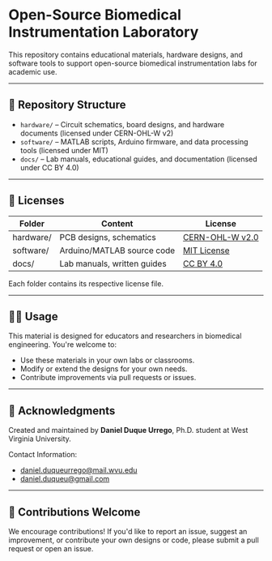 # Open-Source Biomedical Instrumentation Laboratory

This repository contains educational materials, hardware designs, and software tools to support open-source biomedical instrumentation labs for academic use.

---

## 📂 Repository Structure

- `hardware/` – Circuit schematics, board designs, and hardware documents (licensed under CERN-OHL-W v2)
- `software/` – MATLAB scripts, Arduino firmware, and data processing tools (licensed under MIT)
- `docs/` – Lab manuals, educational guides, and documentation (licensed under CC BY 4.0)

---

## 🔐 Licenses

| Folder     | Content                            | License                          |
|------------|------------------------------------|----------------------------------|
| hardware/  | PCB designs, schematics            | [CERN-OHL-W v2.0](https://ohwr.org/project/cernohl/wikis/Documents/CERN-OHL-version-2) |
| software/  | Arduino/MATLAB source code         | [MIT License](https://opensource.org/licenses/MIT) |
| docs/      | Lab manuals, written guides        | [CC BY 4.0](https://creativecommons.org/licenses/by/4.0/) |

Each folder contains its respective license file.

---

## 👨‍🏫 Usage

This material is designed for educators and researchers in biomedical engineering. You're welcome to:
- Use these materials in your own labs or classrooms.
- Modify or extend the designs for your own needs.
- Contribute improvements via pull requests or issues.

---

## 🙏 Acknowledgments

Created and maintained by **Daniel Duque Urrego**, Ph.D. student at West Virginia University.

Contact Information:
- daniel.duqueurrego@mail.wvu.edu
- daniel.duqueu@gmail.com

---

## 💬 Contributions Welcome

We encourage contributions! If you'd like to report an issue, suggest an improvement, or contribute your own designs or code, please submit a pull request or open an issue.
